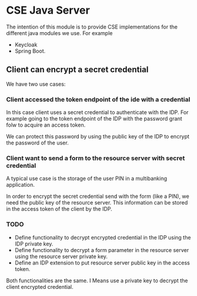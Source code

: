 # CSE Java Server

The intention of this module is to provide CSE implementations for the different java modules we use. For example
* Keycloak
* Spring Boot.

## Client can encrypt a secret credential

We have two use cases:

### Client accessed the token endpoint of the ide with a credential

In this case client uses a secret credential to authenticate with the IDP. For example going to the token endpoint of the IDP with the password grant folw to acquire an access token.

We can protect this password by using the public key of the IDP to encrypt the password of the user.

### Client want to send a form to the resource server with secret credential

A typical use case is the storage of the user PIN in a multibanking application.

In order to encrypt the secret credential send with the form (like a PIN), we need the public key of the resource server. This information can be stored in the access token of the client by the IDP.

### TODO

* Define functionality to decrypt encrypted credential in the IDP using the IDP private key.
* Define functionality to decrypt a form parameter in the resource server using the resource server private key.
* Define an IDP extension to put resource server public key in the access token.

Both functionalities are the same. I Means use a private key to decrypt the client encrypted credential.
